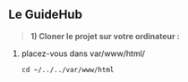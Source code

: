 Le GuideHub
-----------------

> __1) Cloner le projet sur votre ordinateur :__

1. placez-vous dans var/www/html/
    ```shell
    cd ~/../../var/www/html
    ```
